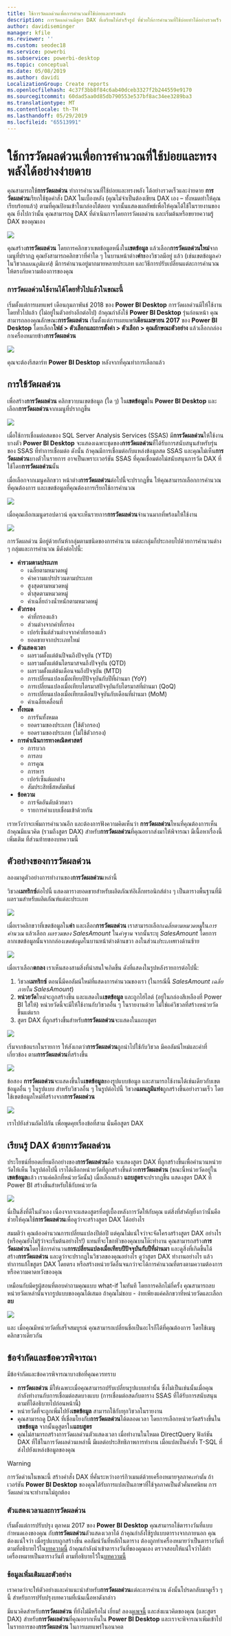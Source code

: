 ```yaml
---
title: ใช้การวัดผลด่วนเพื่อการคำนวณที่ใช้บ่อยและทรงพลัง
description: การวัดผลด่วนมีสูตร DAX ที่เตรียมให้สำเร็จรูป ที่ช่วยให้การคำนวนที่ใช้บ่อยทำได้อย่างรวดเร็ว
author: davidiseminger
manager: kfile
ms.reviewer: ''
ms.custom: seodec18
ms.service: powerbi
ms.subservice: powerbi-desktop
ms.topic: conceptual
ms.date: 05/08/2019
ms.author: davidi
LocalizationGroup: Create reports
ms.openlocfilehash: 4c37f3bb8f84c6ab40dceb3327f2b244559e9170
ms.sourcegitcommit: 60dad5aa0d85db790553e537bf8ac34ee3289ba3
ms.translationtype: MT
ms.contentlocale: th-TH
ms.lasthandoff: 05/29/2019
ms.locfileid: "65513991"
---
```

# <a name="use-quick-measures-to-easily-perform-common-and-powerful-calculations"></a>ใช้การวัดผลด่วนเพื่อการคำนวณที่ใช้บ่อยและทรงพลังได้อย่างง่ายดาย
คุณสามารถใช้**การวัดผลด่วน** ทำการคำนวณที่ใช้บ่อยและทรงพลัง ได้อย่างรวดเร็วและง่ายดาย **การวัดผลด่วน**เรียกใช้ชุดคำสั่ง DAX ในเบื้องหลัง (คุณไม่จำเป็นต้องเขียน DAX เอง – ทั้งหมดทำให้คุณเรียบร้อยแล้ว) ตามที่คุณป้อนเข้าในกล่องโต้ตอบ จากนั้นแสดงผลลัพธ์เพื่อให้คุณได้ใช้ในรายงานของคุณ ยิ่งไปกว่านั้น คุณสามารถดู DAX ที่ดำเนินการโดยการวัดผลด่วน และเริ่มต้นหรือขยายความรู้ DAX ของคุณเอง

![](media/desktop-quick-measures/quick-measures_01.png)

คุณสร้าง**การวัดผลด่วน** โดยการคลิกขวาเขตข้อมูลหนึ่งใน**เขตข้อมูล** แล้วเลือก**การวัดผลด่วนใหม่**จากเมนูที่ปรากฏ คุณยังสามารถคลิกขวาที่ค่าใด ๆ ในบานหน้าต่าง**ค่า**ของวิชวลมีอยู่ แล้ว (เช่นเขตข้อมูล*ค่า*ในวิชวล*แผนภูมิแท่ง*) มีการคำนวนอยู่มากมายหลายประเภท และวิธีการปรับเปลี่ยนแต่ละการคำนวณให้ตรงกับความต้องการของคุณ

### <a name="quick-measures-now-generally-available"></a>การวัดผลด่วนใช้งานได้โดยทั่วไปแล้วในขณะนี้

เริ่มตั้งแต่การเผยแพร่ เดือนกุมภาพันธ์ 2018 ของ **Power BI Desktop** การวัดผลด่วนมีให้ใช้งานโดยทั่วไปแล้ว (ไม่อยู่ในตัวอย่างอีกต่อไป) ถ้าคุณกำลังใช้ **Power BI Desktop** รุ่นก่อนหน้า คุณสามารถลองคุณลักษณะ**การวัดผลด่วน** เริ่มตั้งแต่การเผยแพร่**เดือนเมษายน 2017** ของ **Power BI Desktop** โดยเลือก**ไฟล์ > ตัวเลือกและการตั้งค่า > ตัวเลือก > คุณลักษณะตัวอย่าง** แล้วเลือกกล่องกาเครื่องหมายข้าง**การวัดผลด่วน**

![](media/desktop-quick-measures/quick-measures_02b.png)

คุณจะต้องรีสตาร์ท **Power BI Desktop** หลังจากที่คุณทำการเลือกแล้ว

## <a name="using-quick-measures"></a>การใช้วัดผลด่วน
เพื่อสร้าง**การวัดผลด่วน** คลิกขวาบนเขตข้อมูล (ใด ๆ) ใน**เขตข้อมูล**ใน **Power BI Desktop** และเลือก**การวัดผลด่วน**จากเมนูที่ปรากฏขึ้น

![](media/desktop-quick-measures/quick-measures_01.png)

เมื่อใช้การเชื่อมต่อสดของ SQL Server Analysis Services (SSAS) มี**การวัดผลด่วน**ให้ใช้งานบางตัว **Power BI Desktop** จะแสดงเฉพาะชุดของ**การวัดผลด่วน**ที่ได้รับการสนับสนุนสำหรับรุ่นของ SSAS ที่ทำการเชื่อมต่อ ดังนั้น ถ้าคุณมีการเชื่อมต่อกับแหล่งข้อมูลสด SSAS และคุณไม่เห็น**การวัดผลด่วน**บางตัวในรายการ อาจเป็นเพราะเวอร์ชัน SSAS ที่คุณเชื่อมต่อไม่สนับสนุนการวัด DAX ที่ใช้โดย**การวัดผลด่วน**นั้น

เมื่อเลือกจากเมนูคลิกขวา หน้าต่าง**การวัดผลด่วน**ต่อไปนี้จะปรากฏขึ้น ให้คุณสามารถเลือกการคำนวณที่คุณต้องการ และเขตข้อมูลที่คุณต้องการเรียกใช้การคำนวณ

![](media/desktop-quick-measures/quick-measures_03.png)

เมื่อคุณเลือกเมนูดรอปดาวน์ คุณจะเห็นรายการ**การวัดผลด่วน**จำนวนมากที่พร้อมให้ใช้งาน

![](media/desktop-quick-measures/quick-measures_04.png)

การวัดผลด่วน มีอยู่ด้วยกันห้ากลุ่มตามชนิดของการคำนวน แต่ละกลุ่มก็ประกอบไปด้วยการคำนวนต่าง ๆ กลุ่มและการคำนวณ มีดังต่อไปนี้:

* **ค่ารวมตามประเภท**
  * เฉลี่ยตามหมวดหมู่
  * ค่าความแปรปรวนตามประเภท
  * สูงสุดตามหมวดหมู่
  * ต่ำสุดตามหมวดหมู่
  * ค่าเฉลี่ยถ่วงน้ำหนักตามหมวดหมู่
* **ตัวกรอง**
  * ค่าที่กรองแล้ว
  * ส่วนต่างจากค่าที่กรอง
  * เปอร์เซ็นต์ส่วนต่างจากค่าที่กรองแล้ว
  * ยอดขายจากประเภทใหม่
* **ตัวแสดงเวลา**
  * ผลรวมตั้งแต่ต้นปีจนถึงปัจจุบัน (YTD)
  * ผลรวมตั้งแต่ต้นไตรมาสจนถึงปัจจุบัน (QTD)
  * ผลรวมตั้งแต่ต้นเดือนจนถึงปัจจุบัน (MTD)
  * การเปลี่ยนแปลงเมื่อเทียบปีปัจจุบันกับปีที่ผ่านมา (YoY)
  * การเปลี่ยนแปลงเมื่อเทียบไตรมาสปัจจุบันกับไตรมาสที่ผ่านมา (QoQ)
  * การเปลี่ยนแปลงเมื่อเทียบเดือนปัจจุบันกับเดือนที่ผ่านมา (MoM)
  * ค่าเฉลี่ยเคลื่อนที่
* **ทั้งหมด**
  * การรันทั้งหมด
  * ยอดรวมของประเภท (ใช้ตัวกรอง)
  * ยอดรวมของประเภท (ไม่ใช้ตัวกรอง)
* **การดำเนินการทางคณิตศาสตร์**
  * การบวก
  * การลบ
  * การคูณ
  * การหาร
  * เปอร์เซ็นต์ผลต่าง
  * สัมประสิทธิ์สหสัมพันธ์
* **ข้อความ**
  * การจัดอันดับด้วยดาว
  * รายการค่าแบบเชื่อมเข้าด้วยกัน

เราหวังว่าจะเพิ่มการคำนวณอีก และต้องการฟังความคิดเห็นว่า **การวัดผลด่วน**ไหนที่คุณต้องการเห็น ถ้าคุณมีแนวคิด (รวมถึงสูตร DAX) สำหรับ**การวัดผลด่วน**ที่คุณอยากส่งมาให้พิจารณา มีเนื้อหาเรื่องนี้เพิ่มเติม ที่ส่วนท้ายของบทความนี้

## <a name="example-of-quick-measures"></a>ตัวอย่างของการวัดผลด่วน
ลองมาดูตัวอย่างการทำงานของ**การวัดผลด่วน**เหล่านี้

วิชวล**เมทริกซ์**ต่อไปนี้ แสดงตารางยอดขายสำหรับผลิตภัณฑ์อิเล็กทรอนิกส์ต่าง ๆ เป็นตารางพื้นฐานที่มีผลรวมสำหรับผลิตภัณฑ์แต่ละประเภท

![](media/desktop-quick-measures/quick-measures_05.png)

เมื่อเราคลิกขวาที่เขตข้อมูลใน**ค่า** และเลือก**การวัดผลด่วน** เราสามารถเลือก*เฉลี่ยตามหมวดหมู่*ใน*การคำนวณ* แล้วเลือก *ผลรวมของ SalesAmount* ใน*ค่าฐาน* จากนั้นระบุ *SalesAmount* โดยการลากเขตข้อมูลนั้นจากกล่อง*เขตข้อมูล*ในบานหน้าต่างด้านขวา ลงในส่วน*ประเภท*ทางด้านซ้าย

![](media/desktop-quick-measures/quick-measures_06.png)

เมื่อเราเลือก**ตกลง** เราเห็นสองสามสิ่งที่น่าสนใจเกิดขึ้น ดังที่แสดงในรูปหลังรายการต่อไปนี้:

1. วิชวล**เมทริกซ์** ตอนนี้มีคอลัมน์ใหม่ที่แสดงการคำนวณของเรา (ในกรณีนี้ *SalesAmount เฉลี่ยภายใน SalesAmount*)
2. **หน่วยวัด**ใหม่จะถูกสร้างขึ้น และแสดงใน**เขตข้อมูล** และถูกไฮไลต์ (อยู่ในกล่องสีเหลืองที่ Power BI ใส่ให้) หน่วยวัดนี้จะมีให้ใช้งานกับวิชวลอื่น ๆ ในรายงานด้วย ไม่ใช่แค่วิชวลที่สร้างหน่วยวัดขึ้นแต่แรก
3. สูตร DAX ที่ถูกสร้างขึ้นสำหรับ**การวัดผลด่วน**จะแสดงในแถบสูตร

![](media/desktop-quick-measures/quick-measures_07.png)

เริ่มจากข้อแรกในรายการ ให้สังเกตว่า**การวัดผลด่วน**ถูกนำไปใช้กับวิชวล มีคอลัมน์ใหม่และค่าที่เกี่ยวข้อง ตาม**การวัดผลด่วน**ที่สร้างขึ้น

![](media/desktop-quick-measures/quick-measures_08.png)

ข้อสอง **การวัดผลด่วน**จะแสดงขึ้นใน**เขตข้อมูล**ของรูปแบบข้อมูล และสามารถใช้งานได้เช่นเดียวกับเขตข้อมูลอื่น ๆ ในรูปแบบ สำหรับวิชวลอื่น ๆ ในรูปต่อไปนี้ วิชวล**แผนภูมิแท่ง**ถูกสร้างขึ้นอย่างรวมเร็ว โดยใช้เขตข้อมูลใหม่ที่สร้างจาก**การวัดผลด่วน**

![](media/desktop-quick-measures/quick-measures_09.png)

เราไปยังส่วนถัดไปกัน เพื่อพูดคุยเรื่องข้อที่สาม นั่นคือสูตร DAX

## <a name="learn-dax-using-quick-measures"></a>เรียนรู้ DAX ด้วยการวัดผลด่วน
ประโยชน์ที่ยอดเยี่ยมอีกอย่างของ**การวัดผลด่วน**คือ จะแสดงสูตร DAX ที่ถูกสร้างขึ้นเพื่อคำนวนหน่วยวัดให้เห็น ในรูปต่อไปนี้ เราได้เลือกหน่วยวัดที่ถูกสร้างขึ้นด้วย**การวัดผลด่วน** (ขณะนี้หน่วยวัดอยู่ใน**เขตข้อมูล**แล้ว เราแค่คลิกที่หน่วยวัดนั้น) เมื่อเลือกแล้ว **แถบสูตร**จะปรากฏขึ้น แสดงสูตร DAX ที่ Power BI สร้างขึ้นสำหรับใช้กับหน่วยวัด

![](media/desktop-quick-measures/quick-measures_10.png)

นี่เป็นสิ่งที่ดีในตัวเอง เนื่องจากจะแสดงสูตรที่อยู่เบื้องหลังการวัดให้กับคุณ แต่สิ่งที่สำคัญยิ่งกว่านั้นคือ ช่วยให้คุณใช้**การวัดผลด่วน**เพื่อดูว่าจะสร้างสูตร DAX ได้อย่างไร

สมมติว่า คุณต้องคำนวณการเปลี่ยนแปลงปีต่อปี แต่คุณไม่แน่ใจว่าจะจัดโครงสร้างสูตร DAX อย่างไร (หรือคุณยังไม่รู้ว่าจะเริ่มต้นอย่างไร!) แทนที่จะโขกหัวของคุณบนโต๊ะทำงาน คุณสามารถสร้าง**การวัดผลด่วน**โดยใช้การคำนวน**การเปลี่ยนแปลงเมื่อเทียบปีปัจจุบันกับปีที่ผ่านมา** และดูสิ่งที่เกิดขึ้นได้ สร้าง**การวัดผลด่วน** และดูว่าจะปรากฏในวิชวลของคุณอย่างไร ดูว่าสูตร DAX ทำงานอย่างไร แล้วทำการแก้ไขสูตร DAX โดยตรง หรือสร้างหน่วยวัดอื่นจนกว่าจะได้การคำนวณที่ตรงตามความต้องการ หรือความคาดหวังของคุณ

เหมือนกับมีครูผู้สอนที่ตอบคำถามคุณแบบ what-if ในทันที โดยการคลิกไม่กี่ครั้ง คุณสามารถลบหน่วยวัดเหล่านั้นจากรูปแบบของคุณได้เสมอ ถ้าคุณไม่ชอบ - ง่ายเพียงแค่คลิกขวาที่หน่วยวัดและเลือก**ลบ**

![](media/desktop-quick-measures/quick-measures_11.png)

และ เมื่อคุณมีหน่วยวัดที่เสร็จสมบูรณ์ คุณสามารถเปลี่ยนชื่อเป็นอะไรก็ได้ที่คุณต้องการ โดยใช้เมนูคลิกขวาเดียวกัน

## <a name="limitations-and-considerations"></a>ข้อจำกัดและข้อควรพิจารณา
มีข้อจำกัดและข้อควรพิจารณาบางข้อที่คุณควรทราบ

* **การวัดผลด่วน** มีให้เฉพาะเมื่อคุณสามารถปรับเปลี่ยนรูปแบบเท่านั้น ซึ่งไม่เป็นเช่นนั้นเมื่อคุณกำลังทำงานกับการเชื่อมต่อสดบางแบบ (การเชื่อมต่อสดกับตาราง SSAS ที่ได้รับการสนับสนุน ตามที่ได้อธิบายไปก่อนหน้านี้)
* หน่วยวัดที่จะถูกเพิ่มไปยัง**เขตข้อมูล** สามารถใช้กับทุกวิชวลในรายงาน
* คุณสามารถดู DAX ที่เชื่อมโยงกับ**การวัดผลด่วน**ได้ตลอดเวลา โดยการเลือกหน่วยวัดสร้างขึ้นใน**เขตข้อมูล** จากนั้นดูสูตรใน**แถบสูตร**
* คุณไม่สามารถสร้างการวัดผลด่วนตัวแสดงเวลา เมื่อทำงานในโหมด DirectQuery ฟังก์ชัน DAX ที่ใช้ในการวัดผลด่วนเหล่านี้ มีผลต่อประสิทธิภาพการทำงาน เมื่อแปลเป็นคำสั่ง T-SQL ที่ส่งไปยังแหล่งข้อมูลของคุณ

> [!WARNING]
> การวัดด่วนในขณะนี้ สร้างคำสั่ง DAX ที่คั่นระหว่างอาร์กิวเมนต์ด้วยเครื่องหมายจุลภาค*เท่านั้น* ถ้าเวอร์ชัน **Power BI Desktop** ของคุณได้รับการแปลเป็นภาษาที่ใช้จุลภาคเป็นตัวคั่นทศนิยม การวัดผลด่วนจะทำงานไม่ถูกต้อง
> 
> 

### <a name="time-intelligence-and-quick-measures"></a>ตัวแสดงเวลาและการวัดผลด่วน
เริ่มตั้งแต่การปรับปรุง ตุลาคม 2017 ของ **Power BI Desktop** คุณสามารถใช้ตารางวันที่แบบกำหนดเองของคุณ กับ**การวัดผลด่วน**ตัวแสดงเวลาได้ ถ้าคุณกำลังใช้รูปแบบตารางจากภายนอก คุณต้องแน่ใจว่า เมื่อรูปแบบถูกสร้างขึ้น คอลัมน์วันที่หลักในตาราง ต้องถูกทำเครื่องหมายว่าเป็นตารางวันที่ ตามที่อธิบายไว้ใน[บทความนี้](https://docs.microsoft.com/sql/analysis-services/tabular-models/specify-mark-as-date-table-for-use-with-time-intelligence-ssas-tabular) ถ้าคุณกำลังนำเข้าตารางวันที่ของคุณเอง ตรวจสอบให้แน่ใจว่าได้ทำเครื่องหมายเป็นตารางวันที่ ตามที่อธิบายไว้ใน[บทความนี้](https://docs.microsoft.com/power-bi/desktop-date-tables)

### <a name="additional-information-and-examples"></a>ข้อมูลเพิ่มเติมและตัวอย่าง
เราคาดว่าจะให้ตัวอย่างและคำแนะนำสำหรับ**การวัดผลด่วน**แต่ละการคำนวน ดังนั้นโปรดกลับมาดูเร็ว ๆ นี้ สำหรับการปรับปรุงบทความที่เน้นเนื้อหาดังกล่าว

มีแนวคิดสำหรับ**การวัดผลด่วน** ที่ยังไม่มีหรือไม่ เยี่ยม! ลองดู[เพจนี้](https://go.microsoft.com/fwlink/?linkid=842906) และส่งแนวคิดของคุณ (และสูตร DAX) สำหรับ**การวัดผลด่วน**ที่คุณอยากเห็นใน **Power BI Desktop** และเราจะพิจารณาเพิ่มเข้าไปในรายการของ**การวัดผลด่วน** ในการเผยแพร่ในอนาคต

